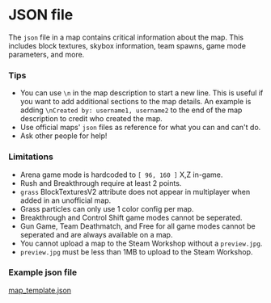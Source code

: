 # JSON file
The `json` file in a map contains critical information about the map. This includes block textures, skybox information, team spawns, game mode parameters, and more.

### Tips
* You can use `\n` in the map description to start a new line. This is useful if you want to add additional sections to the map details. An example is adding `\nCreated by: username1, username2` to the end of the map description to credit who created the map.
* Use official maps' `json` files as reference for what you can and can't do.
* Ask other people for help!

### Limitations
* Arena game mode is hardcoded to `[ 96, 160 ]` X,Z in-game.
* Rush and Breakthrough require at least 2 points.
* `grass` BlockTexturesV2 attribute does not appear in multiplayer when added in an unofficial map.
* Grass particles can only use 1 color config per map.
* Breakthrough and Control Shift game modes cannot be seperated.
* Gun Game, Team Deathmatch, and Free for all game modes cannot be seperated and are always available on a map.
* You cannot upload a map to the Steam Workshop without a `preview.jpg`.
* `preview.jpg` must be less than 1MB to upload to the Steam Workshop.

### Example json file
[map_template.json](/map_template.json)